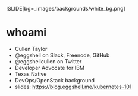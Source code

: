 !SLIDE[bg=_images/backgrounds/white_bg.png]

# whoami

* Cullen Taylor
* @eggshell on Slack, Freenode, GitHub
* @eggshellcullen on Twitter
* Developer Advocate for IBM
* Texas Native
* DevOps/OpenStack background
* slides: https://blog.eggshell.me/kubernetes-101
